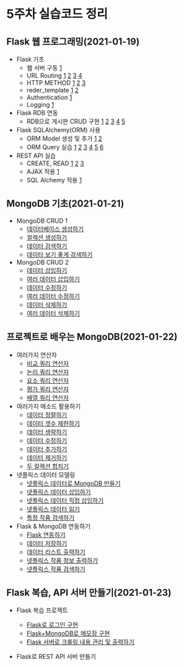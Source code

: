 # 5주차 실습코드 정리

## Flask 웹 프로그래밍(2021-01-19)

- Flask 기초
  - 웹 서버 구동 [1](https://github.com/ss-won/elice/tree/master/5주차/2021-01-19/웹%20서버%20구동.py)
  - URL Routing [1](https://github.com/ss-won/elice/tree/master/5주차/2021-01-19/Routing%20-URL%20매핑.py) [2](https://github.com/ss-won/elice/tree/master/5주차/2021-01-19/Variable%20Rules.py) [3](https://github.com/ss-won/elice/tree/master/5주차/2021-01-19/jsonify.py) [4](https://github.com/ss-won/elice/tree/master/5주차/2021-01-19/URL%20Building.py)
  - HTTP METHOD [1](https://github.com/ss-won/elice/tree/master/5주차/2021-01-19/HTTP-GET.py) [2](https://github.com/ss-won/elice/tree/master/5주차/2021-01-19/HTTP-POST.py) [3](https://github.com/ss-won/elice/tree/master/5주차/2021-01-19/HTTP-GET&POST.py)
  - reder_template [1](https://github.com/ss-won/elice/tree/master/5주차/2021-01-19/게시판%20CR.py) [2](https://github.com/ss-won/elice/tree/master/5주차/2021-01-19/게시판%20UD.py)
  - Authentication [1](https://github.com/ss-won/elice/tree/master/5주차/2021-01-19/로그인%20구현.py)
  - Logging [1](https://github.com/ss-won/elice/tree/master/5주차/2021-01-19/logging%20구현.py)
- Flask RDB 연동
  - RDB으로 게시판 CRUD 구현 [1](https://github.com/ss-won/elice/tree/master/5주차/2021-01-19/RDB%20게시판%20CR.py) [2](https://github.com/ss-won/elice/tree/master/5주차/2021-01-19/RDB%20게시판%20UD.py) [3](https://github.com/ss-won/elice/tree/master/5주차/2021-01-19/RDB%20중복방지.py) [4](https://github.com/ss-won/elice/tree/master/5주차/2021-01-19/RDB%20CREATE.py) [5](https://github.com/ss-won/elice/tree/master/5주차/2021-01-19/RDB%20READ.py)
- Flask SQLAlchemy(ORM) 사용
  - ORM Model 생성 및 추가 [1](https://github.com/ss-won/elice/tree/master/5주차/2021-01-19/ORM%20Model%20생성.py) [2](https://github.com/ss-won/elice/tree/master/5주차/2021-01-19/ORM%20Model%20add.py)
  - ORM Query 실습 [1](https://github.com/ss-won/elice/tree/master/5주차/2021-01-19/ORM%20Query%20-%20and,%20or.py) [2](https://github.com/ss-won/elice/tree/master/5주차/2021-01-19/ORM%20Query%20-%20equal,%20like.py) [3](https://github.com/ss-won/elice/tree/master/5주차/2021-01-19/ORM%20Query%20-%20in_.py) [4](https://github.com/ss-won/elice/tree/master/5주차/2021-01-19/ORM%20Query%20-%20limit,%20offset,%20count.py) [5](https://github.com/ss-won/elice/tree/master/5주차/2021-01-19/ORM%20Query%20-%20null.py) [6](https://github.com/ss-won/elice/tree/master/5주차/2021-01-19/ORM%20Query%20-%20order_by.py)
- REST API 실습
  - CREATE, READ [1](https://github.com/ss-won/elice/tree/master/5주차/2021-01-19/create%20구현.py) [2](https://github.com/ss-won/elice/tree/master/5주차/2021-01-19/read%20구현.py) [3](https://github.com/ss-won/elice/tree/master/5주차/2021-01-19/update&delete%20구현.py)
  - AJAX 적용 [1](https://github.com/ss-won/elice/tree/master/5주차/2021-01-19/AJAX%20구현.py)
  - SQL Alchemy 적용 [1](https://github.com/ss-won/elice/tree/master/5주차/2021-01-19/SQLAlchemy%20사용.py)

## MongoDB 기초(2021-01-21)

- MongoDB CRUD 1
  - [데이터베이스 생성하기](https://github.com/ss-won/elice/tree/master/5주차/2021-01-21/실습1.py)
  - [컬렉션 생성하기](https://github.com/ss-won/elice/tree/master/5주차/2021-01-21/실습2.py)
  - [데이터 검색하기](https://github.com/ss-won/elice/tree/master/5주차/2021-01-21/실습3.py)
  - [데이터 보기 좋게 검색하기](https://github.com/ss-won/elice/tree/master/5주차/2021-01-21/실습4.py)
- MongoDB CRUD 2
  - [데이터 삽입하기](https://github.com/ss-won/elice/tree/master/5주차/2021-01-21/실습5.py)
  - [여러 데이터 삽입하기](https://github.com/ss-won/elice/tree/master/5주차/2021-01-21/실습6.py)
  - [데이터 수정하기](https://github.com/ss-won/elice/tree/master/5주차/2021-01-21/실습7.py)
  - [여러 데이터 수정하기](https://github.com/ss-won/elice/tree/master/5주차/2021-01-21/실습8.py)
  - [데이터 삭제하기](https://github.com/ss-won/elice/tree/master/5주차/2021-01-21/실습9.py)
  - [여러 데이터 삭제하기](https://github.com/ss-won/elice/tree/master/5주차/2021-01-21/실습10.py)

## 프로젝트로 배우는 MongoDB(2021-01-22)

- 여러가지 연산자
  - [비교 쿼리 연산자](https://github.com/ss-won/elice/tree/master/5주차/2021-01-22/실습1.py)
  - [논리 쿼리 연산자](https://github.com/ss-won/elice/tree/master/5주차/2021-01-22/실습2.py)
  - [요소 쿼리 연산자](https://github.com/ss-won/elice/tree/master/5주차/2021-01-22/실습3.py)
  - [평가 쿼리 연산자](https://github.com/ss-won/elice/tree/master/5주차/2021-01-22/실습4.py)
  - [배열 쿼리 연산자](https://github.com/ss-won/elice/tree/master/5주차/2021-01-22/실습5.py)
- 여러가지 메소드 활용하기
  - [데이터 정렬하기](https://github.com/ss-won/elice/tree/master/5주차/2021-01-22/실습6.py)
  - [데이터 갯수 제한하기](https://github.com/ss-won/elice/tree/master/5주차/2021-01-22/실습7.py)
  - [데이터 생략하기](https://github.com/ss-won/elice/tree/master/5주차/2021-01-22/실습8.py)
  - [데이터 수정하기](https://github.com/ss-won/elice/tree/master/5주차/2021-01-22/실습9.py)
  - [데이터 추가하기](https://github.com/ss-won/elice/tree/master/5주차/2021-01-22/실습10.py)
  - [데이터 제거하기](https://github.com/ss-won/elice/tree/master/5주차/2021-01-22/실습11.py)
  - [두 컬렉션 합치기](https://github.com/ss-won/elice/tree/master/5주차/2021-01-22/실습12.py)
- 넷플릭스 데이터 모델링
  - [넷플릭스 데이터로 MongoDB 만들기](https://github.com/ss-won/elice/tree/master/5주차/2021-01-22/실습13.py)
  - [넷플릭스 데이터 삽입하기](https://github.com/ss-won/elice/tree/master/5주차/2021-01-22/실습14.py)
  - [넷플릭스 데이터 직접 삽입하기](https://github.com/ss-won/elice/tree/master/5주차/2021-01-22/실습15.py)
  - [넷플릭스 데이터 읽기](https://github.com/ss-won/elice/tree/master/5주차/2021-01-22/실습16.py)
  - [특정 작품 검색하기](https://github.com/ss-won/elice/tree/master/5주차/2021-01-22/실습17.py)
- Flask & MongoDB 연동하기
  - [Flask 연동하기](https://github.com/ss-won/elice/tree/master/5주차/2021-01-22/실습18.py)
  - [데이터 저장하기](https://github.com/ss-won/elice/tree/master/5주차/2021-01-22/실습19.py)
  - [데이터 리스트 출력하기](https://github.com/ss-won/elice/tree/master/5주차/2021-01-22/실습20.py)
  - [넷플릭스 작품 정보 출력하기](https://github.com/ss-won/elice/tree/master/5주차/2021-01-22/실습21.py)
  - [넷플릭스 작품 검색하기](https://github.com/ss-won/elice/tree/master/5주차/2021-01-22/실습22.py)

## Flask 복습, API 서버 만들기(2021-01-23)

- Flask 복습 프로젝트

  - [Flask로 로그인 구현](https://github.com/ss-won/elice/tree/master/5주차/2021-01-23/실습1.py)
  - [Flask+MongoDB로 메모장 구현](https://github.com/ss-won/elice/tree/master/5주차/2021-01-23/실습2.py)
  - [Flask 서버로 크롤링 내용 관리 및 출력하기](https://github.com/ss-won/elice/tree/master/5주차/2021-01-23/실습3.py)

- Flask로 REST API 서버 만들기

